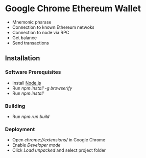 # Google Chrome Ethereum Wallet
  - Mnemonic pharase
  - Connection to known Ethereum netwoks
  - Connection to node via RPC
  - Get balance
  - Send transactions

## Installation

### Software Prerequisites
  - Install [Node.js](https://nodejs.org/)
  - Run *npm install -g browserify*
  - Run *npm install*

### Building
  - Run *npm run build*

### Deployment
  - Open *chrome://extensions/* in Google Chrome
  - Enable *Developer mode*
  - Click *Load unpacked* and select project folder
